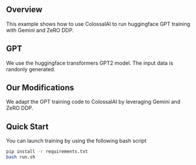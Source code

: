 ## Overview
This example shows how to use ColossalAI to run huggingface GPT training with Gemini and ZeRO DDP.

## GPT
We use the huggingface transformers GPT2 model. The input data is randonly generated.

## Our Modifications
We adapt the OPT training code to ColossalAI by leveraging Gemini and ZeRO DDP.

## Quick Start
You can launch training by using the following bash script

```bash
pip install -r requirements.txt
bash run.sh
```
